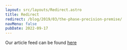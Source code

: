 ```yaml
---
layout: src/layouts/Redirect.astro
title: Redirect
redirect: /blog/2019/03/the-phase-precision-premise/
navMenu: false
pubDate: 2022-09-17
---
```

<div>
Our article feed can be found <a href="/blog/2019/03/the-phase-precision-premise/">here</a>
</div>
